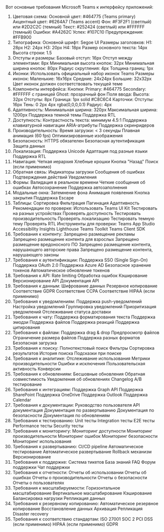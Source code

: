 Вот основные требования Microsoft Teams к интерфейсу приложений:
1. Цветовая схема:
Основной цвет: #464775 (Teams primary)
Акцентный цвет: #6264A7 (Teams accent)
Фон: #F3F2F1 (светлый) или #2D2C2C (темный)
Текст: #252424 (светлый) или #FFFFFF (темный)
Ошибки: #A4262C
Успех: #107C10
Предупреждения: #FFB900
2. Типографика:
Основной шрифт: Segoe UI
Размеры заголовков:
H1: 28px
H2: 24px
H3: 20px
H4: 18px
Размер основного текста: 14px
Высота строки: 1.5
3. Отступы и размеры:
Базовый отступ: 16px
Отступ между элементами: 8px
Минимальная высота кнопок: 32px
Минимальная ширина кнопок: 80px
Радиус скругления: 4px
Толщина границ: 1px
4. Иконки:
Использовать официальный набор иконок Teams
Размеры иконок:
Маленькие: 16x16px
Средние: 24x24px
Большие: 32x32px
Цвет иконок должен соответствовать текущей теме
5. Компоненты интерфейса:
Кнопки:
Primary: #464775
Secondary: #FFFFFF с границей
Ghost: прозрачный фон
Поля ввода:
Высота: 32px
Отступы: 8px
Граница: 1px solid #C8C6C4
Карточки:
Отступы: 16px
Тень: 0 2px 4px rgba(0,0,0,0.1)
Радиус: 4px
6. Адаптивность:
Минимальная ширина: 320px
Максимальная ширина: 1200px
Поддержка темной темы
Поддержка RTL
7. Доступность:
Контрастность текста: минимум 4.5:1
Поддержка клавиатурной навигации
ARIA-атрибуты
Поддержка скринридеров
8. Производительность:
Время загрузки: < 3 секунды
Плавная анимация (60 fps)
Оптимизированные изображения
9. Безопасность:
HTTPS обязателен
Безопасная аутентификация
Защита данных
10. Локализация:
Поддержка Unicode
Адаптация под разные языки
Поддержка RTL
11. Навигация:
Четкая иерархия
Хлебные крошки
Кнопка "Назад"
Поиск (если применимо)
12. Обратная связь:
Индикаторы загрузки
Сообщения об ошибках
Подтверждения действий
Уведомления
13. Формы:
Валидация в реальном времени
Четкие сообщения об ошибках
Автосохранение
Поддержка автозаполнения
14. Модальные окна:
Затемнение фона
Анимация появления
Кнопка закрытия
Поддержка Escape
15. Таблицы:
Сортировка
Фильтрация
Пагинация
Адаптивность
Рекомендации по проверке:
Использовать Teams UI Kit
Тестировать на разных устройствах
Проверять доступность
Тестировать производительность
Проверять локализацию
Тестировать темную тему
Проверять RTL
Инструменты для проверки:
Teams App Studio
Accessibility Insights
Lighthouse
Teams Toolkit
Teams Client SDK
16. Требования к контенту:
Запрещено размещение рекламы
Запрещено размещение контента для взрослых
Запрещено размещение вредоносного ПО
Запрещено размещение контента, нарушающего авторские права
Запрещено размещение контента, нарушающего законы
17. Требования к аутентификации:
Поддержка SSO (Single Sign-On)
Поддержка OAuth 2.0
Поддержка Azure AD
Безопасное хранение токенов
Автоматическое обновление токенов
18. Требования к API:
Rate limiting
Обработка ошибок
Кэширование
Версионирование API
Документация API
19. Требования к данным:
Шифрование данных
Резервное копирование
Соответствие GDPR
Соответствие CCPA
Соответствие HIPAA (если применимо)
20. Требования к уведомлениям:
Поддержка push-уведомлений
Настройка уведомлений
Группировка уведомлений
Приоритизация уведомлений
Отслеживание статуса доставки
21. Требования к чату:
Поддержка форматирования текста
Поддержка эмодзи
Поддержка файлов
Поддержка реакций
Поддержка цитирования
22. Требования к файлам:
Поддержка drag & drop
Предпросмотр файлов
Ограничение размера файлов
Поддержка разных форматов
Безопасная загрузка
23. Требования к поиску:
Полнотекстовый поиск
Фильтры
Сортировка результатов
История поиска
Подсказки при поиске
24. Требования к аналитике:
Отслеживание использования
Метрики производительности
Ошибки и исключения
Пользовательская активность
Конверсии
25. Требования к обновлениям:
Бесшовные обновления
Обратная совместимость
Уведомления об обновлениях
Changelog
A/B тестирование
26. Требования к интеграциям:
Поддержка Graph API
Поддержка SharePoint
Поддержка OneDrive
Поддержка Outlook
Поддержка Calendar
27. Требования к документации:
Руководство пользователя
API документация
Документация по развертыванию
Документация по безопасности
Документация по обновлениям
28. Требования к тестированию:
Unit тесты
Integration тесты
E2E тесты
Performance тесты
Security тесты
29. Требования к мониторингу:
Мониторинг доступности
Мониторинг производительности
Мониторинг ошибок
Мониторинг безопасности
Мониторинг использования
30. Требования к развертыванию:
CI/CD pipeline
Автоматическое тестирование
Автоматическое развертывание
Rollback механизм
Версионирование
31. Требования к поддержке:
Система тикетов
База знаний
FAQ
Форум поддержки
Чат поддержки
32. Требования к отчетности:
Отчеты об использовании
Отчеты об ошибках
Отчеты о производительности
Отчеты о безопасности
Отчеты о пользователях
33. Требования к масштабируемости:
Горизонтальное масштабирование
Вертикальное масштабирование
Кэширование
Балансировка нагрузки
Репликация данных
34. Требования к резервному копированию:
Автоматическое резервное копирование
Восстановление данных
Архивация
Репликация
Disaster recovery
35. Требования к соответствию стандартам:
ISO 27001
SOC 2
PCI DSS (если применимо)
HIPAA (если применимо)
GDPR
